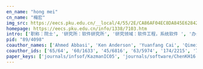 ```yaml
---
en_name: "hong mei"
cn_name: "梅宏"
img_src: https://eecs.pku.edu.cn/__local/4/55/2E/CA86AF04EC8DA845E6284208A28_2388E0F9_54F7.jpg?e=.jpg
homepage: https://eecs.pku.edu.cn/info/1338/7103.htm
intro: ['职称：院士', '研究所：软件研究所', '研究领域：软件工程，系统软件 ', '办公电话：86-10-6275 3048', '电子邮件：meih@pku.edu.cn', '个人主页： ']
pid: "89/4098"
coauthor_names: ['Ahmed Abbasi', 'Ken Anderson', 'Yuanfang Cai', 'Qimei Chen', 'Dmitri Chtchourov', 'Juan Garbajosa', 'Aditya Garg', 'Eloy González', 'Ian Gorton', 'Imed Hammouda', 'Serge Haziyev', 'Olha Hrytsay', 'Hoh Peter In', 'Ari Jaaksi', 'Rick Kazman', 'Valentyn Kropov', 'Alexander Lokhman', 'Florian Matthes', 'Tommi Mikkonen', 'Mehdi Mirakhorli', 'Raffaela Mirandola', 'Ira Monarch', 'Martin Naedele', 'Jay F. Nunamaker Jr.', 'Wietske van Osch', 'Carlos V. Paradis', 'Jennifer Pérez', 'Opal Perry', 'Roland Schutz', 'Pauline J. Sheldon', 'Sampo Suonsyrjä', 'Henri Terho', 'Stephen L. Vargo', 'Harry J. Wang', 'Ping Wang', 'Lu Xiao 0001', 'David Y. Y. Yun', 'J. Leon Zhao']
coauthor_ids: ['65/64', '60/1633', '45/6816', '63/5974', '174/2215', '76/2275', '82/6786', '124/5200', '74/3329', '14/5303', '166/1050', '166/1077', 'i/HohPeterIn', '91/3575', '90/3774', '174/2272', '118/9861', 'm/FlorianMatthes', '80/5814', '31/1403', '80/191', '98/3836', '93/3447', 'n/JayFNunamaker', '39/10260', '128/4603', '04/3680', '42/8300', '177/4762', '49/9084', '168/4867', '166/1059', '67/3551', '71/6108', '37/1304', '78/5386-1', '23/2127', 'z/JLeonZhao']
paper_keys: ['journals/infsof/KazmanIC05', 'journals/software/ChenKH16', 'journals/jmis/AbbasiCN08', 'journals/scp/ChenKG05', 'journals/cacm/KazmanC09', 'journals/scp/GargKC06', 'journals/ecr/ChenCK07', 'journals/jpdc/ChenY99', 'journals/tsc/ChenKP10', 'journals/tbd/ChenKH16', 'journals/pajais/ChenV10', 'journals/pajais/ChenWZ10', 'journals/jss/NaedeleCKCXS15', 'journals/jmis/ChenS97', 'journals/misqe/ChenSKM17', 'journals/jeco/ChenCK07']
---
```

